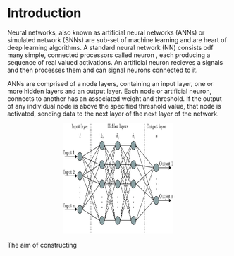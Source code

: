 # Introduction

Neural networks, also known as artificial neural networks (ANNs) or simulated network (SNNs) are sub-set of machine learning and are heart of deep learning algorithms. A standard neural network (NN) consists odf many simple, connected processors called neuron , each producing a sequence of real valued activations. An artificial neuron recieves a signals and then processes them and can signal neurons connected to it.

ANNs are comprised of a node layers, containing an input layer, one or more hidden layers and an output layer. Each node or artificial neuron, connects to another has an associated weight and threshold. If the output of any individual node is above the specified threshold value, that node is activated, sending data to the next layer of the next layer of the network.

<p align="center">
  <img src="artificial_neural_network.jpg" width="250" height="250"/>
</p>

The aim of constructing 

